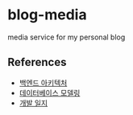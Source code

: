 # blog-media
media service for my personal blog

## References

- [백엔드 아키텍처](https://miro.com/app/board/o9J_laTyd80=/)
- [데이터베이스 모델링](https://www.erdcloud.com/d/XrM5reMPurCNBreWr)
- [개발 일지](https://velog.io/@alvin/series/%ED%94%84%EB%A1%9C%EC%A0%9D%ED%8A%B8-Blog)
